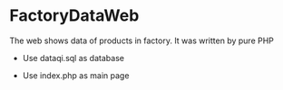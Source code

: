 # FactoryDataWeb
The web shows data of products in factory. It was written by pure PHP

- Use dataqi.sql as database 

- Use index.php as main page
